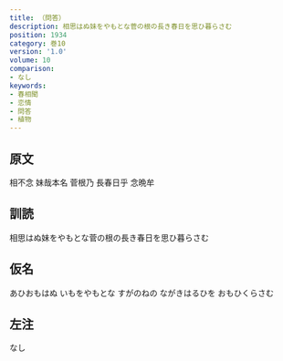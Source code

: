 ```yaml
---
title: （問答）
description: 相思はぬ妹をやもとな菅の根の長き春日を思ひ暮らさむ
position: 1934
category: 巻10
version: '1.0'
volume: 10
comparison:
- なし
keywords:
- 春相聞
- 恋情
- 問答
- 植物
---
```


## 原文

相不念 妹哉本名 菅根乃 長春日乎 念晩牟

## 訓読

相思はぬ妹をやもとな菅の根の長き春日を思ひ暮らさむ

## 仮名

あひおもはぬ いもをやもとな すがのねの ながきはるひを おもひくらさむ

## 左注

なし
